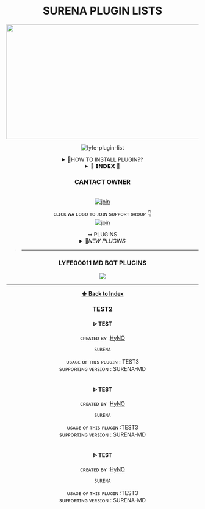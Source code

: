 [](https://cardivo.vercel.app/api?name=TOTAL_PLUGINS%20&description=𝐏𝐋𝐔𝐆𝐈𝐍𝐒𝐂𝐎𝐔𝐍𝐓=𝟱𝟬&image=https://avatars.githubusercontent.com/u/113533619?v=4?q=tbn:ANd9GcR7aMC3bf4bg4l_nhYS2Un9FXbFYcB4T83Shjk8xSUZDh_D61LFpzbpeqLW&s=10?v=4&backgroundColor=%23e4f2f6&instagram=headless__angels.exo&github=HyNO-IR&) 
   <br>
<h1 align="center"> SURENA PLUGIN LISTS </h1>
<div align="center">
  <!img align="center" alt="Coding" width="500" src="https://media2.giphy.com/media/oxjEQAAERDpRGp51D3/giphy.gif?cid=6c09b9526682283d53192f0e4f5ea1fc0b0caba1f016f472&rid=giphy.gif&ct=g"> <!br /> 
  <img border-radius: 30px src="https://avatars.githubusercontent.com/u/113533619?v=4" width="1000" height="300"/>

<br /> 
<p align="center"> <img src="https://komarev.com/ghpvc/?username=LYFE-PLUGINLISTS&label=Visitors%20count&color=10d9c3&style=plastic" alt="lyfe-plugin-list" /> </p>
<details>
<summary>🤔HOW TO INSTALL PLUGIN??</summary>
<p>

<h2 align="center">  ➠ ʜᴏᴡ ᴛᴏ ɪɴsᴛᴀʟʟ ᴘʟᴜɢɪɴ
</h1>
<!CODED BY HyNO>

✯ <ʜᴀɴᴅʟᴇʀ> ᴘʟᴜɢɪɴ <ᴘʟᴜɢɪɴ ʟɪɴᴋ>
<h3 align="center">  ➠ ʜᴏᴡ ᴛᴏ ʀᴇᴍᴏᴠᴇ ᴘʟᴜɢɪɴ</h1>
 

✯ <ʜᴀɴᴅʟᴇʀ>ʀᴇᴍᴏᴠᴇ <ᴘʟᴜɢɪɴ ɴᴀᴍᴇ>
</p>
</details>

<details>
<summary>📜 𝗜𝗡𝗗𝗘𝗫 📜 </summary>
<p>

## INDEX

* [EDITOR](#TEST2) 

[SURENA GIT <a href="https://github.com/SURENABOT/SURENA-MD">ᴠɪsɪᴛ <a/> ]<br />
</p>
</details>

### CANTACT OWNER
 <br> [![join](https://github.com/Alien-alfa/PublicBot/blob/main/wlogo.svg.png)](https://WA.ME/989389383634)
   <br>
 

ᴄʟɪᴄᴋ ᴡᴀ ʟᴏɢᴏ ᴛᴏ ᴊᴏɪɴ sᴜᴘᴘᴏʀᴛ ɢʀᴏᴜᴘ 👇 
<br> [![join](https://github.com/Alien-alfa/PublicBot/blob/main/wlogo.svg.png)](https://chat.whatsapp.com/)
  <div align="center"  
<h4 align="center">➥ PLUGINS</h1>


<details>

>__________________________________


<summary>🤔𝛮𝛯𝑊 𝛲𝐿𝑈𝐺𝛪𝛮𝑆</summary>
<p>

>__________________________________
ADDED
`SURENA(TEST)`
>___________________________________


</p>
</details>

>___________________________________


<h3 align="center">LYFE00011 MD BOT PLUGINS </h1><a href="https://github.com/HyNO-IR/SURENA-PLUGINS"><img src="https://img.shields.io/badge/TOTAL%20MD%20PLUGINS%20%3D-121-green">

_________________________________________________
**[⬆ Back to Index](#index)**
### TEST2
<h4 align="center">  ᐉ  TEST</h1>

 ᴄʀᴇᴀᴛᴇᴅ ʙʏ :<a href="http://www.github.com/HyNO-IR">HyNO</a>


```js
SURENA
```
ᴜsᴀɢᴇ ᴏғ ᴛʜɪs ᴘʟᴜɢɪɴ : TEST3<br /> 
sᴜᴘᴘᴏʀᴛɪɴɢ ᴠᴇʀsɪᴏɴ : SURENA-MD
<br />
<br />
<h4 align="center">  ᐉ TEST </h1>

 ᴄʀᴇᴀᴛᴇᴅ ʙʏ :<a href="http://www.github.com/HyNO-IR">HyNO</a>

```js
SURENA
```
ᴜsᴀɢᴇ ᴏғ ᴛʜɪs ᴘʟᴜɢɪɴ :TEST3 <br /> 
sᴜᴘᴘᴏʀᴛɪɴɢ ᴠᴇʀsɪᴏɴ : SURENA-MD
<br />
<br />
<h4 align="center">  ᐉ TEST </h1>

 ᴄʀᴇᴀᴛᴇᴅ ʙʏ :<a href="http://www.github.com/HyNO-IR">HyNO</a>

```js
SURENA
```
ᴜsᴀɢᴇ ᴏғ ᴛʜɪs ᴘʟᴜɢɪɴ :TEST3 <br /> 
sᴜᴘᴘᴏʀᴛɪɴɢ ᴠᴇʀsɪᴏɴ : SURENA-MD
<br />
<br />
